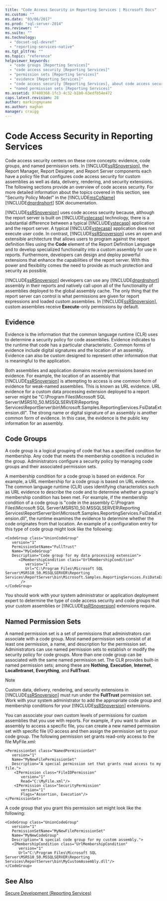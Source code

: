 ```yaml
---
title: "Code Access Security in Reporting Services | Microsoft Docs"
ms.custom: ""
ms.date: "03/06/2017"
ms.prod: "sql-server-2014"
ms.reviewer: ""
ms.suite: ""
ms.technology: 
  - "docset-sql-devref"
  - "reporting-services-native"
ms.tgt_pltfrm: ""
ms.topic: "reference"
helpviewer_keywords: 
  - "code groups [Reporting Services]"
  - "code access security [Reporting Services]"
  - "permission sets [Reporting Services]"
  - "evidence [Reporting Services]"
  - "code access security [Reporting Services], about code access security"
  - "named permission sets [Reporting Services]"
ms.assetid: 97480368-1fc3-4c32-b1b0-63edfb54e472
caps.latest.revision: 28
author: markingmyname
ms.author: maghan
manager: craigg
---
```

# Code Access Security in Reporting Services
  Code access security centers on these core concepts: evidence, code groups, and named permission sets. In [!INCLUDE[ssRSnoversion](../../../includes/ssrsnoversion-md.md)], the Report Manager, Report Designer, and Report Server components each have a policy file that configures code access security for custom assemblies as well as data, delivery, rendering, and security extensions. The following sections provide an overview of code access security. For more detailed information about the topics covered in this section, see "Security Policy Model" in the [!INCLUDE[msCoName](../../../includes/msconame-md.md)] [!INCLUDE[dnprdnshort](../../../includes/dnprdnshort-md.md)] SDK documentation.  
  
 [!INCLUDE[ssRSnoversion](../../../includes/ssrsnoversion-md.md)] uses code access security because, although the report server is built on [!INCLUDE[vstecasp](../../../includes/vstecasp-md.md)] technology, there is a substantial difference between a typical [!INCLUDE[vstecasp](../../../includes/vstecasp-md.md)] application and the report server. A typical [!INCLUDE[vstecasp](../../../includes/vstecasp-md.md)] application does not execute user code. In contrast, [!INCLUDE[ssRSnoversion](../../../includes/ssrsnoversion-md.md)] uses an open and extensible architecture that allows users to program against the report definition files using the **Code** element of the Report Definition Language and to develop specialized functionality into a custom assembly for use in reports. Furthermore, developers can design and deploy powerful extensions that enhance the capabilities of the report server. With this power and flexibility comes the need to provide as much protection and security as possible.  
  
 [!INCLUDE[ssRSnoversion](../../../includes/ssrsnoversion-md.md)] developers can use any [!INCLUDE[dnprdnshort](../../../includes/dnprdnshort-md.md)] assembly in their reports and natively call upon all of the functionality of assemblies deployed to the global assembly cache. The only thing that the report server can control is what permissions are given for report expressions and loaded custom assemblies. In [!INCLUDE[ssRSnoversion](../../../includes/ssrsnoversion-md.md)], custom assemblies receive **Execute**-only permissions by default.  
  
## Evidence  
 Evidence is the information that the common language runtime (CLR) uses to determine a security policy for code assemblies. Evidence indicates to the runtime that code has a particular characteristic. Common forms of evidence include digital signatures and the location of an assembly. Evidence can also be custom designed to represent other information that is meaningful to the application.  
  
 Both assemblies and application domains receive permissions based on evidence. For example, the location of an assembly that [!INCLUDE[ssRSnoversion](../../../includes/ssrsnoversion-md.md)] is attempting to access is one common form of evidence for weak-named assemblies. This is known as URL evidence. URL evidence for a custom data processing extension deployed to a report server might be "C:\Program Files\Microsoft SQL Server\MSRS10_50.MSSQLSERVER\Reporting Services\ReportServer\bin\Microsoft.Samples.ReportingServices.FsiDataExtension.dll". The strong name or digital signature of an assembly is another common form of evidence. In this case, the evidence is the public key information for an assembly.  
  
## Code Groups  
 A code group is a logical grouping of code that has a specified condition for membership. Any code that meets the membership condition is included in the group. Administrators configure a security policy by managing code groups and their associated permission sets.  
  
 A membership condition for a code group is based on evidence. For example, a URL membership for a code group is based on URL evidence. The common language runtime (CLR) uses identifying characteristics such as URL evidence to describe the code and to determine whether a group's membership condition has been met. For example, if the membership condition of a code group is "code in the assembly C:\Program Files\Microsoft SQL Server\MSRS10_50.MSSQLSERVER\Reporting Services\ReportServer\bin\Microsoft.Samples.ReportingServices.FsiDataExtension.dll", the runtime examines the evidence to determine whether the code originates from that location. An example of a configuration entry for this type of code group might look like the following:  
  
```  
<CodeGroup class="UnionCodeGroup"  
   version="1"  
   PermissionSetName="FullTrust"  
   Name="MyCodeGroup"  
   Description="Code group for my data processing extension">  
      <IMembershipCondition class="UrlMembershipCondition"  
         version="1"  
         Url="C:\Program Files\Microsoft SQL Server\MSRS10_50.MSSQLSERVER\Reporting Services\ReportServer\bin\Microsoft.Samples.ReportingServices.FsiDataExtension.dll"  
       />  
</CodeGroup>  
```  
  
 You should work with your system administrator or application deployment expert to determine the type of code access security and code groups that your custom assemblies or [!INCLUDE[ssRSnoversion](../../../includes/ssrsnoversion-md.md)] extensions require.  
  
## Named Permission Sets  
 A named permission set is a set of permissions that administrators can associate with a code group. Most named permission sets consist of at least one permission, a name, and description for the permission set. Administrators can use named permission sets to establish or modify the security policy for code groups. More than one code group can be associated with the same named permission set. The CLR provides built-in named permission sets; among these are **Nothing**, **Execution**, **Internet**, **LocalIntranet**, **Everything**, and **FullTrust**.  
  
> [!NOTE]  
>  Custom data, delivery, rendering, and security extensions in [!INCLUDE[ssRSnoversion](../../../includes/ssrsnoversion-md.md)] must run under the **FullTrust** permission set. Work with your system administrator to add the appropriate code group and membership conditions for your [!INCLUDE[ssRSnoversion](../../../includes/ssrsnoversion-md.md)] extensions.  
  
 You can associate your own custom levels of permissions for custom assemblies that you use with reports. For example, if you want to allow an assembly to access a specific file, you can create a new named permission set with specific file I/O access and then assign the permission set to your code group. The following permission set grants read-only access to the file MyFile.xml:  
  
```  
<PermissionSet class="NamedPermissionSet"  
   version="1"  
   Name="MyNewFilePermissionSet"  
   Description="A special permission set that grants read access to my file.">  
    <IPermission class="FileIOPermission"  
       version="1"  
       Read="C:\MyFile.xml"/>  
    <IPermission class="SecurityPermission"  
       version="1"  
       Flags="Assertion, Execution"/>  
</PermissionSet>  
```  
  
 A code group that you grant this permission set might look like the following:  
  
```  
<CodeGroup class="UnionCodeGroup"  
   version="1"  
   PermissionSetName="MyNewFilePermissionSet"  
   Name="MyNewCodeGroup"  
   Description="A special code group for my custom assembly.">  
   <IMembershipCondition class="UrlMembershipCondition"  
      version="1"  
      Url="C:\Program Files\Microsoft SQL Server\MSRS10_50.MSSQLSERVER\Reporting Services\ReportServer\bin\MyCustomAssembly.dll"/>  
</CodeGroup>  
```  
  
## See Also  
 [Secure Development &#40;Reporting Services&#41;](secure-development-reporting-services.md)  
  
  
